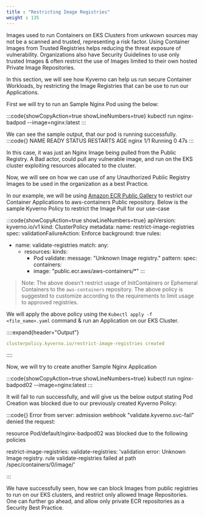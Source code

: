 ```yaml
---
title : "Restricting Image Registries"
weight : 135
---
```


Images used to run Containers on EKS Clusters from unkwown sources may not be a scanned and trusted, representing a risk factor. Using Container Images from Trusted Registries helps reducing the threat exposure of vulnerability. 
Organizations also have Security Guidelines to use only trusted Images & often restrict the use of Images limited to their own hosted Private Image Repositories. 

In this section, we will see how Kyverno can help us run secure Container Workloads, by restricting the Image Registries that can be use to run our Applications.

First we will try to run an Sample Nginx Pod using the below:

:::code{showCopyAction=true showLineNumbers=true}
kubectl run nginx-badpod --image=nginx:latest
:::

We can see the sample output, that our pod is running successfully. 
:::code{}
NAME    READY   STATUS    RESTARTS   AGE
nginx   1/1     Running   0          47s
:::

In this case, it was just an Nginx Image being pulled from the Public Registry. A Bad actor, could pull any vulnerable image, and run on the EKS cluster exploiting resources allocated to the cluster.

Now, we will see on how we can use of any Unauthorized Public Registry Images to be used in the organization as a best Practice.

In our example, we will be using [Amazon ECR Public Gallery](https://gallery.ecr.aws/) to restrict our Container Applications to aws-containers Public repository. Below is the sample Kyverno Policy to restrict the Image Pull for our use-case

:::code{showCopyAction=true showLineNumbers=true}
apiVersion: kyverno.io/v1
kind: ClusterPolicy
metadata:
  name: restrict-image-registries
spec:
  validationFailureAction: Enforce
  background: true
  rules:
  - name: validate-registries
    match:
      any:
      - resources:
          kinds:
          - Pod
    validate:
      message: "Unknown Image registry."
      pattern:
        spec:
          containers:
          - image: "public.ecr.aws/aws-containers/*"
:::

> Note: The above doesn't restrict usage of InitContainers or Ephemeral Containers to the `aws-containers` repository. The above policy is suggested to customize according to the requirements to limit usage to approved registries.

We will apply the above policy using the `Kubectl apply -f <file_name>.yaml` command & run an Application on our EKS Cluster.

::::expand{header="Output"}
```yaml
clusterpolicy.kyverno.io/restrict-image-registries created
```
::::

Now, we will try to create another Sample Nginx Application

:::code{showCopyAction=true showLineNumbers=true}
kubectl run nginx-badpod02 --image=nginx:latest
:::

It will fail to run successfully, and will give us the below output stating Pod Creation was blocked due to our previously created Kyverno Policy:

:::code{}
Error from server: admission webhook "validate.kyverno.svc-fail" denied the request: 

resource Pod/default/nginx-badpod02 was blocked due to the following policies 

restrict-image-registries:
  validate-registries: 'validation error: Unknown Image registry. rule validate-registries
    failed at path /spec/containers/0/image/'

:::

We have successfully seen, how we can block Images from public registries to run on our EKS clusters, and restrict only allowed Image Repositories. One can further go ahead, and allow only private ECR repositories as a Security Best Practice.